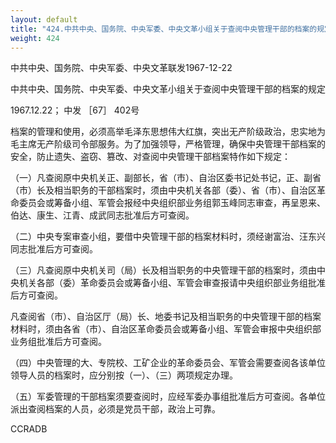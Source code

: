 ```yaml
---
layout: default
title: "424.中共中央、国务院、中央军委、中央文革小组关于查阅中央管理干部的档案的规定"
weight: 424
---
```


中共中央、国务院、中央军委、中央文革联发1967-12-22

中共中央、国务院、中央军委、中央文革小组关于查阅中央管理干部的档案的规定

1967.12.22； 中发 ［67］ 402号

档案的管理和使用，必须高举毛泽东思想伟大红旗，突出无产阶级政治，忠实地为毛主席无产阶级司令部服务。为了加强领导，严格管理，确保中央管理干部档案的安全，防止遗失、盗窃、篡改、对查阅中央管理干部档案特作如下规定：

（一）凡查阅原中央机关正、副部长，省（市）、自治区委书记处书记，正、副省（市）长及相当职务的干部档案时，须由中央机关各部（委）、省（市）、自治区革命委员会或筹备小组、军管会报经中央组织部业务组郭玉峰同志审查，再呈恩来、伯达、康生、江青、成武同志批准后方可查阅。

（二）中央专案审查小组，要借中央管理干部的档案材料时，须经谢富治、汪东兴同志批准后方可查阅。

（三）凡查阅原中央机关司（局）长及相当职务的中央管理干部的档案时，须由中央机关各部（委）革命委员会或筹备小组、军管会审查报请中央组织部业务组批准后方可查阅。

凡查阅省（市）、自治区厅（局）长、地委书记及相当职务的中央管理干部的档案材料时，须由各省（市）、自治区革命委员会或筹备小组、军管会审报中央组织部业务组批准后方可查阅。

（四）中央管理的大、专院校、工矿企业的革命委员会、军管会需要查阅各该单位领导人员的档案时，应分别按（一）、（三）两项规定办理。

（五）军委管理的干部档案须要查阅时，应经军委办事组批准后方可查阅。各单位派出查阅档案的人员，必须是党员干部，政治上可靠。

CCRADB

